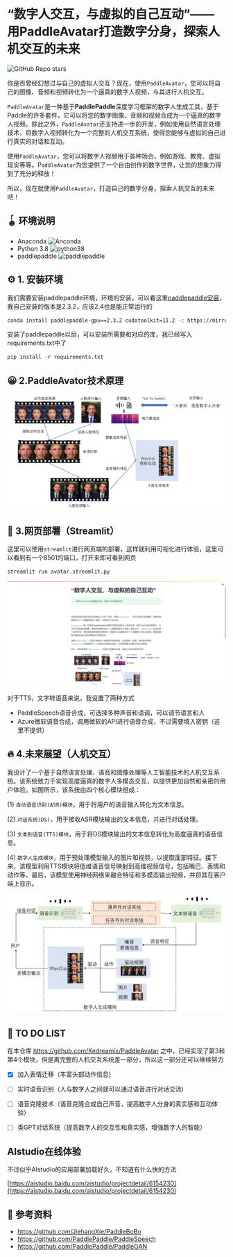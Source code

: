 #  “数字人交互，与虚拟的自己互动”——用PaddleAvatar打造数字分身，探索人机交互的未来

![GitHub Repo stars](https://img.shields.io/github/stars/Kedreamix/PaddleAvatar)

你是否曾经幻想过与自己的虚拟人交互？现在，使用`PaddleAvatar`，您可以将自己的图像、音频和视频转化为一个逼真的数字人视频，与其进行人机交互。

`PaddleAvatar`是一种基于**PaddlePaddle**深度学习框架的数字人生成工具，基于Paddle的许多套件，它可以将您的数字图像、音频和视频合成为一个逼真的数字人视频。除此之外，`PaddleAvatar`还支持进一步的开发，例如使用自然语言处理技术，将数字人视频转化为一个完整的人机交互系统，使得您能够与虚拟的自己进行真实的对话和互动。

使用`PaddleAvatar`，您可以将数字人视频用于各种场合，例如游戏、教育、虚拟现实等等。P`addleAvatar`为您提供了一个自由创作的数字世界，让您的想象力得到了充分的释放！

所以，现在就使用`PaddleAvatar`，打造自己的数字分身，探索人机交互的未来吧！



## 🪀 环境说明

- Anaconda ![Anconda](https://img.shields.io/badge/Anaconda-orange)
- Python 3.8 ![python38](https://img.shields.io/badge/python-3.8+-brightgreen)
- paddlepaddle ![paddlepaddle](https://img.shields.io/badge/paddlepaddle-3.8-blue)



## ⚙️ 1. 安装环境

我们需要安装paddlepaddle环境，环境的安装，可以看这里[paddlepaddle安装](https://www.paddlepaddle.org.cn/install/quick?docurl=/documentation/docs/zh/install/pip/windows-pip.html)，我自己安装的版本是2.3.2，应该2.4也是能正常运行的

```bash
conda install paddlepaddle-gpu==2.3.2 cudatoolkit=11.2 -c https://mirrors.tuna.tsinghua.edu.cn/anaconda/cloud/Paddle/ -c conda-forge
```



安装了paddlepaddle以后，可以安装所需要和对应的库，我已经写入requirements.txt中了

```python
pip install -r requirements.txt
```



## 😀 2.PaddleAvator技术原理



![PaddleAvator](img/PaddleAvatar.png)







## 🔮 3.网页部署（Streamlit）

这里可以使用`streamlit`进行网页端的部署，这样就利用可视化进行体验，这里可以看到有一个8501的端口，打开来即可看到网页

```bash
streamlit run avatar.streamlit.py
```

![在这里插入图片描述](img/page.png)

对于TTS，文字转语音来说，我设置了两种方式

- PaddleSpeech语音合成，可选择多种声音和语调，可以调节语言和人
- Azure微软语音合成，调用微软的API进行语音合成，不过需要填入密钥（这里不提供）



## 🔥 4.未来展望（人机交互）

我设计了一个基于自然语言处理、语音和图像处理等人工智能技术的人机交互系统。该系统致力于实现高度逼真的数字人多模态交互，以提供更加自然和亲密的用户体验。如图所示，该系统由四个核心模块组成：

(1) `自动语音识别(ASR)模块`，用于将用户的语音输入转化为文本信息。

(2) `对话系统(DS)`，用于接收ASR模块输出的文本信息，并进行对话处理。

(3) `文本到语音(TTS)模块`，用于将DS模块输出的文本信息转化为高度逼真的语音信息。

(4) `数字人生成模块`，用于预处理模型输入的图片和视频，以提取面部特征。接下来，该模型利用TTS模块将低维语音信号映射到高维视频信号，包括嘴巴、表情和动作等。最后，该模型使用神经网络来融合特征和多模态输出视频，并将其在客户端上显示。

![HcI system](img/HCI.png)





## 🎯 TO DO LIST


在本仓库 https://github.com/Kedreamix/PaddleAvatar 之中，已经实现了第3和第4个模块，但是离完整的人机交互系统差一部分，所以这一部分还可以继续努力

- [x] 加入表情迁移（丰富头部动作信息）
- [ ] 实时语音识别（人与数字人之间就可以通过语音进行对话交流)
- [ ] 语音克隆技术（语音克隆合成自己声音，提高数字人分身的真实感和互动体验）
- [ ] 类GPT对话系统（提高数字人的交互性和真实感，增强数字人的智能）



## AIstudio在线体验

不过似乎AIstudio的应用部署加载好久，不知道有什么快的方法

[https://aistudio.baidu.com/aistudio/projectdetail/6154230](https://aistudio.baidu.com/aistudio/projectdetail/6154230)



## 📑 参考资料

- https://github.com/JiehangXie/PaddleBoBo
- https://github.com/PaddlePaddle/PaddleSpeech
- https://github.com/PaddlePaddle/PaddleGAN
